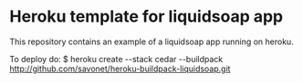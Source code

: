 Heroku template for liquidsoap app
==================================

This repository contains an example of a liquidsoap app running on heroku.

To deploy do:
  $ heroku create --stack cedar --buildpack http://github.com/savonet/heroku-buildpack-liquidsoap.git
